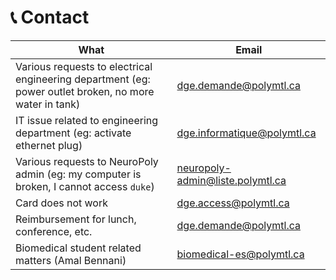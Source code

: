 # <span>📞</span> Contact


| What                                                                                                   | Email                            |
|--------------------------------------------------------------------------------------------------------|----------------------------------|
| Various requests to electrical engineering department (eg: power outlet broken, no more water in tank) | dge.demande@polymtl.ca           |
| IT issue related to engineering department (eg: activate ethernet plug)                                | dge.informatique@polymtl.ca      |
| Various requests to NeuroPoly admin (eg: my computer is broken, I cannot access `duke`)                | neuropoly-admin@liste.polymtl.ca |
| Card does not work                                                                                     | dge.access@polymtl.ca            |
| Reimbursement for lunch, conference, etc.                                                              | dge.demande@polymtl.ca           |
| Biomedical student related matters (Amal Bennani)                                                      | biomedical-es@polymtl.ca         |
